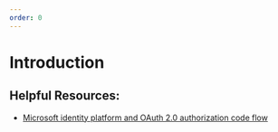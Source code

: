 ```yaml
---
order: 0
---
```


# Introduction
<!--
:::updated
30 Oct 2023
::: -->

## Helpful Resources:

* [Microsoft identity platform and OAuth 2.0 authorization code flow](https://learn.microsoft.com/en-au/entra/identity-platform/v2-oauth2-auth-code-flow)

